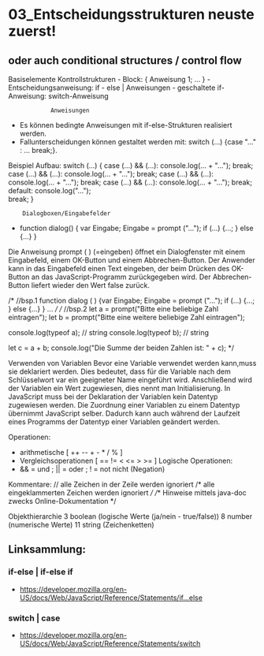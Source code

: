 # 03_Entscheidungsstrukturen                neuste zuerst!
## oder auch conditional structures / control flow


Basiselemente
 Kontrollstrukturen
    - Block: { Anweisung 1; ... }
    - Entscheidungsanweisung: if - else | Anweisungen
    - geschaltete if-Anweisung: switch-Anweisung

                Anweisungen

- Es können bedingte Anweisungen mit if-else-Strukturen
  realisiert werden.
- Fallunterscheidungen können gestaltet werden mit:
  switch (...) {case "..." : ... break;}.

Beispiel Aufbau:
  switch (...) 
{
    case (...) && (...):
        console.log(... + "...");
        break;
    case (...) && (...):
        console.log(... + "...");
        break;
    case (...) && (...):
        console.log(... + "...");
        break;
    case (...) && (...):
        console.log(... + "...");
        break;    
    default:
        console.log("...");   
    break;
}

        Dialogboxen/Eingabefelder

- function dialog() { var Eingabe; Eingabe = 
  prompt ("...");
  if (...) {...; } else {...} } 

Die Anweisung prompt ( ) (=eingeben) öffnet ein Dialogfenster mit einem
Eingabefeld, einem OK-Button und einem Abbrechen-Button. Der Anwender 
kann in das Eingabefeld einen Text eingeben, der beim Drücken des 
OK-Button an das JavaScript-Programm zurückgegeben wird. 
Der Abbrechen-Button liefert wieder den Wert false zurück.

/*                  //bsp.1
function dialog ( ) {var Eingabe; Eingabe = prompt ("..."); 
                    if (...) {...; } else {...} 
                    } ...
*/
/*                  //bsp.2
let a = prompt("Bitte eine beliebige Zahl eintragen");
let b = prompt("Bitte eine weitere beliebige Zahl eintragen");

console.log(typeof a); // string
console.log(typeof b); // string

let c = a + b;
console.log("Die Summe der beiden Zahlen ist: " + c);
*/

Verwenden von Variablen
Bevor eine Variable verwendet werden kann,muss sie deklariert 
werden. Dies bedeutet, dass für die Variable nach dem Schlüsselwort 
var ein geeigneter Name eingeführt wird. Anschließend wird der 
Variablen ein Wert zugewiesen, dies nennt man Initialisierung. 
In JavaScript muss bei der Deklaration der Variablen kein Datentyp 
zugewiesen werden. Die Zuordnung einer Variablen zu einem Datentyp 
übernimmt JavaScript selber. Dadurch kann auch während der Laufzeit
eines Programms der Datentyp einer Variablen geändert werden.

Operationen:
 - arithmetische [ ++ -- + - * / % ]
 - Vergleichsoperationen [ == != < <= > >= ]
Logische Operationen:
 - && = und ; || = oder ; ! = not nicht (Negation)

Kommentare: 
 // alle Zeichen in der Zeile werden ignoriert
 /* alle eingeklammerten Zeichen werden ignoriert */
 /** Hinweise mittels java-doc zwecks Online-Dokumentation */

Objekthierarchie 
3  boolean (logische Werte (ja/nein - true/false))
8  number (numerische Werte)
11 string (Zeichenketten) 

## Linksammlung:
### if-else | if-else if
- https://developer.mozilla.org/en-US/docs/Web/JavaScript/Reference/Statements/if...else

### switch | case
- https://developer.mozilla.org/en-US/docs/Web/JavaScript/Reference/Statements/switch

